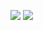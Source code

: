 [![](https://poggit.pmmp.io/shield.state/EpicWarpUI)](https://poggit.pmmp.io/p/EpicWarpUI)
<a href="https://poggit.pmmp.io/p/EpicWarpUI"><img src="https://poggit.pmmp.io/shield.state/EpicWarpUI"></a>
